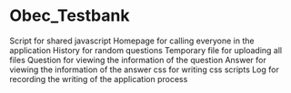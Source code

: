 # Obec_Testbank
Script for shared javascript Homepage for calling everyone in the application History for random questions Temporary file for uploading all files Question for viewing the information of the question Answer for viewing the information of the answer css for writing css scripts Log for recording the writing of the application process
